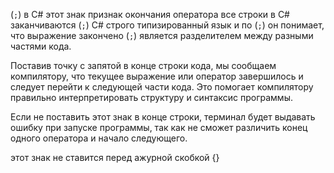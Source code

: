 (`;`) в C# этот знак признак окончания оператора
все строки в С# заканчиваются (`;`) 
С# строго типизированный язык и по (`;`) он понимает, что выражение закончено
(`;`) является разделителем между разными частями кода.

Поставив точку с запятой в конце строки кода, мы сообщаем компилятору, 
что текущее выражение или оператор завершилось и следует перейти к следующей части кода. 
Это помогает компилятору правильно интерпретировать структуру и синтаксис программы.

Если не поставить этот знак в конце строки, терминал будет выдавать ошибку при запуске программы,
так как не сможет различить конец одного оператора и начало следующего.

этот знак не ставится перед ажурной скобкой {}
